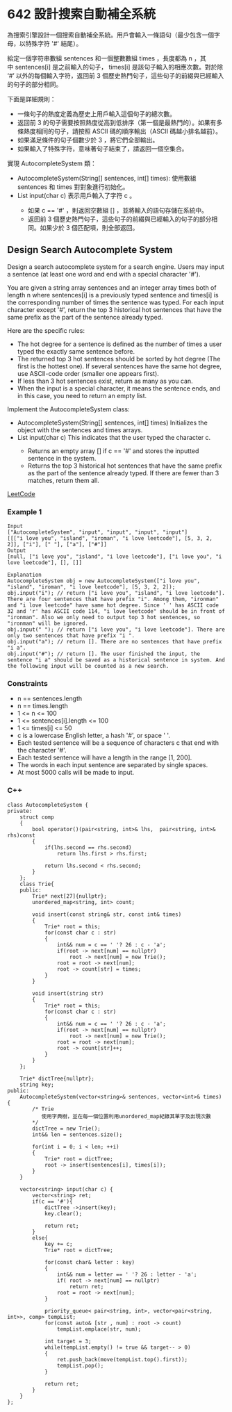 # 642 設計搜索自動補全系統
為搜索引擎設計一個搜索自動補全系統。用戶會輸入一條語句（最少包含一個字母，以特殊字符 '#' 結尾）。

給定一個字符串數組 sentences 和一個整數數組 times ，長度都為 n ，其中 sentences[i] 是之前輸入的句子， times[i] 是該句子輸入的相應次數。對於除 ‘#’ 以外的每個輸入字符，返回前 3 個歷史熱門句子，這些句子的前綴與已經輸入的句子的部分相同。

下面是詳細規則：

* 一條句子的熱度定義為歷史上用戶輸入這個句子的總次數。
* 返回前 3 的句子需要按照熱度從高到低排序（第一個是最熱門的）。如果有多條熱度相同的句子，請按照 ASCII 碼的順序輸出（ASCII 碼越小排名越前）。
* 如果滿足條件的句子個數少於 3 ，將它們全部輸出。
* 如果輸入了特殊字符，意味著句子結束了，請返回一個空集合。

實現 AutocompleteSystem 類：

* AutocompleteSystem(String[] sentences, int[] times): 使用數組sentences 和 times 對對象進行初始化。
* List<String> input(char c) 表示用戶輸入了字符 c 。
  * 如果 c == '#' ，則返回空數組 [] ，並將輸入的語句存儲在系統中。
  * 返回前 3 個歷史熱門句子，這些句子的前綴與已經輸入的句子的部分相同。如果少於 3 個匹配項，則全部返回。

##  Design Search Autocomplete System

Design a search autocomplete system for a search engine. Users may input a sentence (at least one word and end with a special character '#').

You are given a string array sentences and an integer array times both of length n where sentences[i] is a previously typed sentence and times[i] is the corresponding number of times the sentence was typed. For each input character except '#', return the top 3 historical hot sentences that have the same prefix as the part of the sentence already typed.

Here are the specific rules:

* The hot degree for a sentence is defined as the number of times a user typed the exactly same sentence before.
* The returned top 3 hot sentences should be sorted by hot degree (The first is the hottest one). If several sentences have the same hot degree, use ASCII-code order (smaller one appears first).
* If less than 3 hot sentences exist, return as many as you can.
* When the input is a special character, it means the sentence ends, and in this case, you need to return an empty list.

Implement the AutocompleteSystem class:

* AutocompleteSystem(String[] sentences, int[] times) Initializes the object with the sentences and times arrays.
* List<String> input(char c) This indicates that the user typed the character c.
  * Returns an empty array [] if c == '#' and stores the inputted sentence in the system.
  * Returns the top 3 historical hot sentences that have the same prefix as the part of the sentence already typed. If there are fewer than 3 matches, return them all.


[LeetCode](https://leetcode-cn.com/design-search-autocomplete-system/)

### Example 1

```
Input
["AutocompleteSystem", "input", "input", "input", "input"]
[[["i love you", "island", "iroman", "i love leetcode"], [5, 3, 2, 2]], ["i"], [" "], ["a"], ["#"]]
Output
[null, ["i love you", "island", "i love leetcode"], ["i love you", "i love leetcode"], [], []]

Explanation
AutocompleteSystem obj = new AutocompleteSystem(["i love you", "island", "iroman", "i love leetcode"], [5, 3, 2, 2]);
obj.input("i"); // return ["i love you", "island", "i love leetcode"]. There are four sentences that have prefix "i". Among them, "ironman" and "i love leetcode" have same hot degree. Since ' ' has ASCII code 32 and 'r' has ASCII code 114, "i love leetcode" should be in front of "ironman". Also we only need to output top 3 hot sentences, so "ironman" will be ignored.
obj.input(" "); // return ["i love you", "i love leetcode"]. There are only two sentences that have prefix "i ".
obj.input("a"); // return []. There are no sentences that have prefix "i a".
obj.input("#"); // return []. The user finished the input, the sentence "i a" should be saved as a historical sentence in system. And the following input will be counted as a new search.
```

### Constraints

* n == sentences.length
* n == times.length
* 1 <= n <= 100
* 1 <= sentences[i].length <= 100
* 1 <= times[i] <= 50
* c is a lowercase English letter, a hash '#', or space ' '.
* Each tested sentence will be a sequence of characters c that end with the character '#'.
* Each tested sentence will have a length in the range [1, 200].
* The words in each input sentence are separated by single spaces.
* At most 5000 calls will be made to input.


### C++ 

```
class AutocompleteSystem {
private:
    struct comp
    {
        bool operator()(pair<string, int>& lhs,  pair<string, int>& rhs)const
        {
            if(lhs.second == rhs.second)
                return lhs.first > rhs.first;
            
            return lhs.second < rhs.second;
        }
    };
    class Trie{
    public:
        Trie* next[27]{nullptr};
        unordered_map<string, int> count;

        void insert(const string& str, const int& times)
        {
            Trie* root = this;
            for(const char c : str)
            {
                int&& num = c == ' '? 26 : c - 'a';
                if(root -> next[num] == nullptr)
                    root -> next[num] = new Trie();
                root = root -> next[num];
                root -> count[str] = times;                
            }
        }

        void insert(string str)
        {
            Trie* root = this;
            for(const char c : str)
            {
                int&& num = c == ' '? 26 : c - 'a';
                if(root -> next[num] == nullptr)
                    root -> next[num] = new Trie();
                root = root -> next[num];
                root -> count[str]++;                
            }
        }
    };

    Trie* dictTree{nullptr};
    string key;
public:
    AutocompleteSystem(vector<string>& sentences, vector<int>& times) {
        /* Trie  
           使用字典樹，並在每一個位置利用unordered_map紀錄其單字及出現次數
        */
        dictTree = new Trie();
        int&& len = sentences.size();

        for(int i = 0; i < len; ++i)
        {
            Trie* root = dictTree;
            root -> insert(sentences[i], times[i]);
        }
    }
    
    vector<string> input(char c) {
        vector<string> ret;
        if(c == '#'){
            dictTree ->insert(key);
            key.clear();

            return ret;
        }
        else{
            key += c;
            Trie* root = dictTree;

            for(const char& letter : key)
            {
                int&& num = letter == ' '? 26 : letter - 'a';
                if( root -> next[num] == nullptr)
                    return ret;
                root = root -> next[num];
            }
            
            priority_queue< pair<string, int>, vector<pair<string, int>>, comp> tempList;
            for(const auto& [str , num] : root -> count)
                tempList.emplace(str, num);

            int target = 3;
            while(tempList.empty() != true && target-- > 0)
            {
                ret.push_back(move(tempList.top().first));
                tempList.pop();
            }

            return ret;
        }        
    }
};
```
